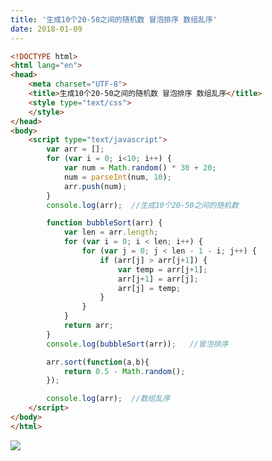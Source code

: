 ```yaml
---
title: '生成10个20-50之间的随机数 冒泡排序 数组乱序'
date: 2018-01-09
---   
```

```html
<!DOCTYPE html>      
<html lang="en">      
<head>      
    <meta charset="UTF-8">      
    <title>生成10个20-50之间的随机数 冒泡排序 数组乱序</title>    
    <style type="text/css">
    </style>     
</head>      
<body>
	<script type="text/javascript">
		var arr = [];
		for (var i = 0; i<10; i++) {
		    var num = Math.random() * 30 + 20;
		    num = parseInt(num, 10);
		    arr.push(num);
		}
		console.log(arr);  //生成10个20-50之间的随机数

		function bubbleSort(arr) {  
	        var len = arr.length;  
	        for (var i = 0; i < len; i++) {  
	            for (var j = 0; j < len - 1 - i; j++) {  
	                if (arr[j] > arr[j+1]) {  
	                    var temp = arr[j+1];  
	                    arr[j+1] = arr[j];  
	                    arr[j] = temp;  
	                }  
	            }  
	        }  
	        return arr;  
    	}  
	    console.log(bubbleSort(arr));   //冒泡排序

		arr.sort(function(a,b){
		    return 0.5 - Math.random();
		});

		console.log(arr);  //数组乱序
	</script>
</body>      
</html> 
```
  
![](https://img-blog.csdn.net/20180109150720278?watermark/2/text/aHR0cDovL2Jsb2cuY3Nkbi5uZXQveHV0b25nYmFv/font/5a6L5L2T/fontsize/400/fill/I0JBQkFCMA/dissolve/70/gravity/SouthEast)